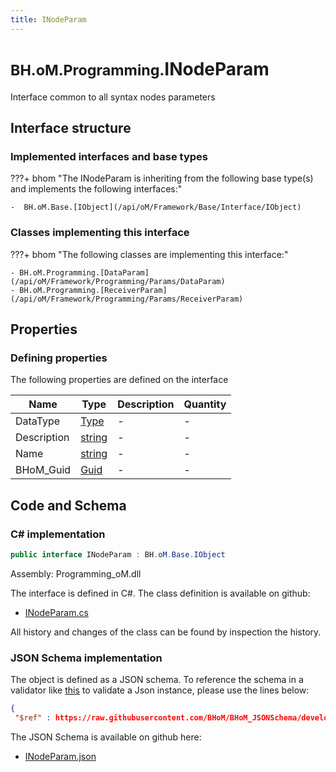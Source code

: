 ```yaml
---
title: INodeParam
---
```


# <small>BH.oM.Programming.</small>**INodeParam**

Interface common to all syntax nodes parameters

## Interface structure

### Implemented interfaces and base types

???+ bhom "The INodeParam is inheriting from the following base type(s) and implements the following interfaces:"

    -  BH.oM.Base.[IObject](/api/oM/Framework/Base/Interface/IObject)


### Classes implementing this interface

???+ bhom "The following classes are implementing this interface:"

    - BH.oM.Programming.[DataParam](/api/oM/Framework/Programming/Params/DataParam)
    - BH.oM.Programming.[ReceiverParam](/api/oM/Framework/Programming/Params/ReceiverParam)


## Properties



### Defining properties

The following properties are defined on the interface

| Name             | Type             | Description      | Quantity         |
|------------------|------------------|------------------|------------------|
| DataType | [Type](https://learn.microsoft.com/en-us/dotnet/api/System.Type?view=netstandard-2.0) | - | - |
| Description | [string](https://learn.microsoft.com/en-us/dotnet/api/System.String?view=netstandard-2.0) | - | - |
| Name | [string](https://learn.microsoft.com/en-us/dotnet/api/System.String?view=netstandard-2.0) | - | - |
| BHoM_Guid | [Guid](https://learn.microsoft.com/en-us/dotnet/api/System.Guid?view=netstandard-2.0) | - | - |


## Code and Schema

### C# implementation

``` C# title="C#"
public interface INodeParam : BH.oM.Base.IObject
```

Assembly: Programming_oM.dll

The interface is defined in C#. The class definition is available on github:

- [INodeParam.cs](https://github.com/BHoM/BHoM/blob/develop/Programming_oM/Params\INodeParam.cs)

All history and changes of the class can be found by inspection the history.
### JSON Schema implementation

The object is defined as a JSON schema. To reference the schema in a validator like [this](https://www.jsonschemavalidator.net/) to validate a Json instance, please use the lines below:

``` json title="JSON Schema"
{
 "$ref" : https://raw.githubusercontent.com/BHoM/BHoM_JSONSchema/develop/Programming_oM/INodeParam.json}
```

The JSON Schema is available on github here:

- [INodeParam.json](https://github.com/BHoM/BHoM_JSONSchema/blob/develop/Programming_oM/INodeParam.json)
